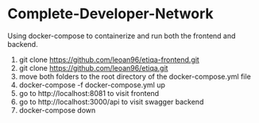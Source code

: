 # Complete-Developer-Network

Using docker-compose to containerize and run both the frontend and backend.

1. git clone https://github.com/leoan96/etiqa-frontend.git
2. git clone https://github.com/leoan96/etiqa.git
3. move both folders to the root directory of the docker-compose.yml file
4. docker-compose -f docker-compose.yml up
5. go to http://localhost:8081 to visit frontend
6. go to http://localhost:3000/api to visit swagger backend
7. docker-compose down
